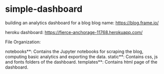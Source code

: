 # simple-dashboard

 building an analytics dashboard for a blog
 blog name: https://blog.frame.io/
 
 heroku dashboard: https://fierce-anchorage-11768.herokuapp.com/ 


File Organization:

notebooks**: Contains the Jupyter notebooks for scraping the blog, computing basic analytics and exporting the data.
static**: Contains css, js and fonts folders of the dashboard.
templates**: Contains html page of the dashboard.
